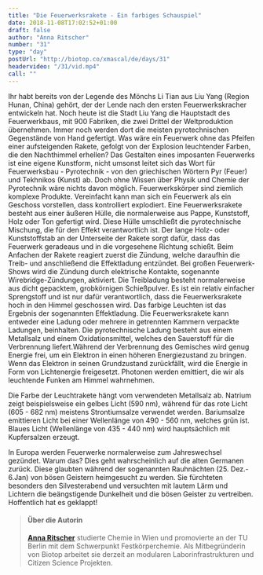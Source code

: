 ```yaml
---
title: "Die Feuerwerksrakete - Ein farbiges Schauspiel"
date: 2018-11-08T17:02:52+01:00
draft: false
author: "Anna Ritscher"
number: "31"
type: "day"
postUrl: "http://biotop.co/xmascal/de/days/31"
headervideo: "/31/vid.mp4"
call: ""
---
```

Ihr habt bereits von der Legende des Mönchs Li Tian aus Liu Yang (Region Hunan, China) gehört, der der Lende nach den ersten Feuerwerkskracher entwickeln hat. Noch heute ist die Stadt Liu Yang die Hauptstadt des Feuerwerkbaus, mit 900 Fabriken, die zwei Drittel der Weltproduktion übernehmen. Immer noch werden dort die meisten pyrotechnischen Gegenstände von Hand gefertigt.
Was wäre ein Feuerwerk ohne das Pfeifen einer aufsteigenden Rakete, gefolgt von der Explosion leuchtender Farben, die den Nachthimmel erhellen? Das Gestalten eines imposanten Feuerwerks ist eine eigene Kunstform, nicht umsonst leitet sich das Wort für Feuerwerksbau - Pyrotechnik -  von den griechischen Wörtern Pyr (Feuer) und Tekhnikos (Kunst) ab. Doch ohne Wissen über Physik und Chemie der Pyrotechnik wäre nichts davon möglich. Feuerwerkskörper sind ziemlich komplexe Produkte. Vereinfacht kann man sich ein Feuerwerk als ein Geschoss vorstellen, dass kontrolliert explodiert.
Eine Feuerwerksrakete besteht aus einer äußeren Hülle, die normalerweise aus Pappe, Kunststoff, Holz oder Ton gefertigt wird. Diese Hülle umschließt die pyrotechnische Mischung, die für den Effekt verantwortlich ist. Der lange Holz- oder Kunststoffstab an der Unterseite der Rakete sorgt dafür, dass das Feuerwerk geradeaus und in die vorgesehene Richtung schießt. Beim Anfachen der Rakete reagiert zuerst die Zündung, welche daraufhin die Treib-  und anschließend die Effektladung entzündet. Bei großen Feuerwerk-Shows wird die Zündung durch elektrische Kontakte, sogenannte Wirebridge-Zündungen, aktiviert.
Die Treibladung besteht normalerweise aus dicht gepacktem, grobkörnigen Schießpulver. Es ist ein relativ einfacher Sprengstoff und ist nur dafür verantwortlich, dass die Feuerwerksrakete hoch in den Himmel geschossen wird. Das farbige Leuchten ist das Ergebnis der sogenannten Effektladung. Die Feuerwerksrakete kann entweder eine Ladung oder mehrere in getrennten Kammern verpackte Ladungen,  beinhalten. Die pyrotechnische Ladung besteht aus einem Metallsalz und einem Oxidationsmittel, welches den Sauerstoff für die Verbrennung liefert.Während der Verbrennung des Gemisches wird genug Energie frei, um ein Elektron in einen höheren Energiezustand zu bringen. Wenn das Elektron in seinen Grundzustand zurückfällt, wird die Energie in Form von Lichtenergie freigesetzt. Photonen werden emittiert, die wir als leuchtende Funken am Himmel wahrnehmen.

Die Farbe der Leuchtrakete hängt vom verwendeten Metallsalz ab. Natrium zeigt beispielsweise ein gelbes Licht (590 nm), während für das rote Licht (605 - 682 nm) meistens Strontiumsalze verwendet werden. Bariumsalze emittieren Licht bei einer Wellenlänge von 490 - 560 nm, welches grün ist. Blaues Licht (Wellenlänge von 435 - 440 nm) wird hauptsächlich mit Kupfersalzen erzeugt.

In Europa werden Feuerwerke normalerweise zum Jahreswechsel gezündet. Warum das? Dies geht wahrscheinlich auf die alten Germanen zurück. Diese glaubten während der sogenannten Rauhnächten (25. Dez.- 6.Jan) von bösen Geistern heimgesucht zu werden. Sie fürchteten besonders den Silvesterabend und versuchten mit lautem Lärm und Lichtern die beängstigende Dunkelheit und die bösen Geister zu vertreiben. Hoffentlich hat es geklappt!


> #### Über die Autorin
> **[Anna Ritscher](http://biotop.co/en/person/anna-ritscher/)** studierte Chemie in Wien und promovierte an der TU Berlin mit dem Schwerpunkt Festkörperchemie. Als Mitbegründerin von Biotop arbeitet sie derzeit an modularen Laborinfrastrukturen und Citizen Science Projekten.

<!--more-->
